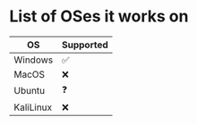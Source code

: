 # List of OSes it works on

| OS      | Supported          |
| ------- | ------------------ |
| Windows | :white_check_mark: |
| MacOS   | :x:                |
| Ubuntu  | :question:         |
|KaliLinux| :x:                |
